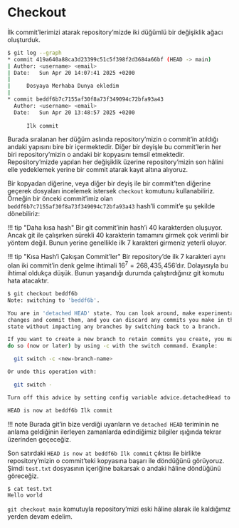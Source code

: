 # Checkout

İlk commit’lerimizi atarak repository’mizde iki düğümlü bir değişiklik ağacı oluşturduk.

```bash
$ git log --graph
* commit 419a640a88ca3d23399c51c5f398f2d3684a66bf (HEAD -> main)
| Author: <username> <email>
| Date:   Sun Apr 20 14:07:41 2025 +0200
| 
|     Dosyaya Merhaba Dunya ekledim
| 
* commit beddf6b7c7155af30f8a73f349094c72bfa93a43
  Author: <username> <email>
  Date:   Sun Apr 20 13:48:57 2025 +0200
  
      Ilk commit
```

Burada sıralanan her düğüm aslında repository’mizin o commit’in atıldığı andaki yapısını bire bir içermektedir. Diğer bir deyişle bu commit’lerin her biri repository’mizin o andaki bir kopyasını temsil etmektedir. Repository’mizde yapılan her değişiklik üzerine repository’mizin son hâlini elle yedeklemek yerine bir commit atarak kayıt altına alıyoruz.

Bir kopyadan diğerine, veya diğer bir deyiş ile bir commit’ten diğerine geçerek dosyaları incelemek istersek `checkout` komutunu kullanabiliriz. Örneğin bir önceki commit’imiz olan `beddf6b7c7155af30f8a73f349094c72bfa93a43` hash’li commit’e şu şekilde dönebiliriz:

!!! tip "Daha kısa hash"
    Bir git commit’inin hash’i 40 karakterden oluşuyor. Ancak git ile çalışırken sürekli 40 karakterin tamamını girmek çok verimli bir yöntem değil. Bunun yerine genellikle ilk 7 karakteri girmeniz yeterli oluyor.
    
!!! tip "Kısa Hash’i Çakışan Commit’ler"
    Bir repository’de ilk 7 karakteri aynı olan iki commit’in denk gelme ihtimali $16^7 = 268,\!435,\!456$’dır. Dolayısıyla bu ihtimal oldukça düşük. Bunun yaşandığı durumda çalıştırdığınız git komutu hata atacaktır.

```bash
$ git checkout beddf6b
Note: switching to 'beddf6b'.

You are in 'detached HEAD' state. You can look around, make experimental
changes and commit them, and you can discard any commits you make in this
state without impacting any branches by switching back to a branch.

If you want to create a new branch to retain commits you create, you may
do so (now or later) by using -c with the switch command. Example:

  git switch -c <new-branch-name>

Or undo this operation with:

  git switch -

Turn off this advice by setting config variable advice.detachedHead to false

HEAD is now at beddf6b Ilk commit
```

!!! note 
    Burada git’in bize verdiği uyarıların ve `detached HEAD` teriminin ne anlama geldiğinin ilerleyen zamanlarda edindiğimiz bilgiler ışığında tekrar üzerinden geçeceğiz.

Son satırdaki `HEAD is now at beddf6b Ilk commit` çıktısı ile birlikte repository’mizin o commit’teki kopyasına başarı ile döndüğünü görüyoruz. Şimdi `test.txt` dosyasının içeriğine bakarsak o andaki hâline döndüğünü göreceğiz.

```bash
$ cat test.txt
Hello world
```

`git checkout main` komutuyla repository’mizi eski hâline alarak ile kaldığımız yerden devam edelim.
